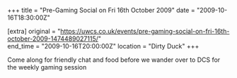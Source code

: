 +++
title = "Pre-Gaming Social on Fri 16th October 2009"
date = "2009-10-16T18:30:00Z"

[extra]
original = "https://uwcs.co.uk/events/pre-gaming-social-on-fri-16th-october-2009-1474489027115/"    
end_time = "2009-10-16T20:00:00Z"
location = "Dirty Duck"
+++

Come along for friendly chat and food before we wander over to DCS for the weekly gaming session

